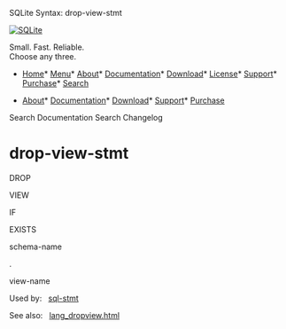 




SQLite Syntax: drop\-view\-stmt




[![SQLite](../images/sqlite370_banner.gif)](../index.html)


Small. Fast. Reliable.  
Choose any three.


* [Home](../index.html)* [Menu](javascript:void(0))* [About](../about.html)* [Documentation](../docs.html)* [Download](../download.html)* [License](../copyright.html)* [Support](../support.html)* [Purchase](../prosupport.html)* [Search](javascript:void(0))




* [About](../about.html)* [Documentation](../docs.html)* [Download](../download.html)* [Support](../support.html)* [Purchase](../prosupport.html)






Search Documentation
Search Changelog







# drop\-view\-stmt








DROP



VIEW



IF



EXISTS



schema\-name



.



view\-name










  


Used by:   [sql\-stmt](./sql-stmt.html)  

See also:   [lang\_dropview.html](../lang_dropview.html)

